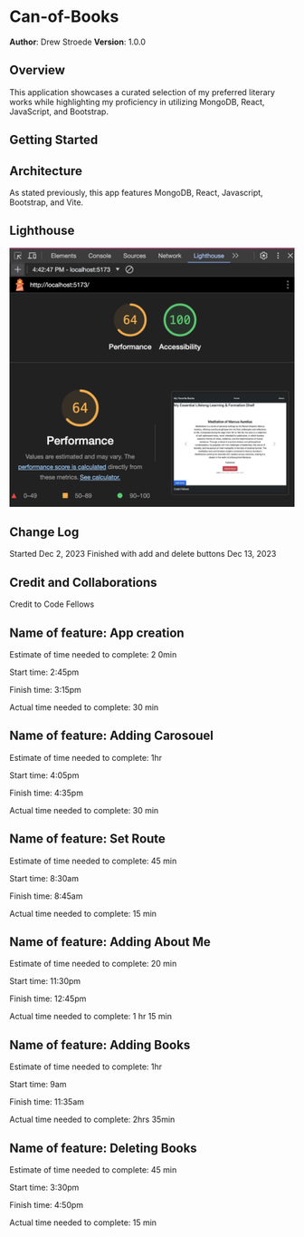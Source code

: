 # Can-of-Books

**Author**: Drew Stroede
**Version**: 1.0.0

## Overview

This application showcases a curated selection of my preferred literary works while highlighting my proficiency in utilizing MongoDB, React, JavaScript, and Bootstrap.

## Getting Started


## Architecture

As stated previously, this app features MongoDB, React, Javascript, Bootstrap, and Vite.

## Lighthouse

![Lighthouse Score](src/photos/Lighthouse.png)

## Change Log

Started Dec 2, 2023
Finished with add and delete buttons Dec 13, 2023

## Credit and Collaborations

Credit to Code Fellows

## Name of feature: App creation

Estimate of time needed to complete: 2 0min

Start time: 2:45pm

Finish time: 3:15pm

Actual time needed to complete: 30 min

## Name of feature: Adding Carosouel

Estimate of time needed to complete: 1hr

Start time: 4:05pm

Finish time: 4:35pm

Actual time needed to complete: 30 min

## Name of feature: Set Route

Estimate of time needed to complete: 45 min

Start time: 8:30am

Finish time: 8:45am

Actual time needed to complete: 15 min

## Name of feature: Adding About Me

Estimate of time needed to complete: 20 min

Start time: 11:30pm

Finish time: 12:45pm

Actual time needed to complete: 1 hr 15 min

## Name of feature: Adding Books

Estimate of time needed to complete: 1hr

Start time: 9am

Finish time: 11:35am

Actual time needed to complete: 2hrs 35min

## Name of feature: Deleting Books

Estimate of time needed to complete: 45 min

Start time: 3:30pm

Finish time: 4:50pm

Actual time needed to complete: 15 min